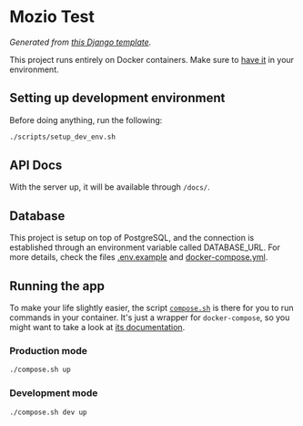# Mozio Test

_Generated from [this Django template][template-link]._

This project runs entirely on Docker containers. Make sure to [have it][docker-download] in your environment.

## Setting up development environment

Before doing anything, run the following:

```bash
./scripts/setup_dev_env.sh
```

## API Docs

With the server up, it will be available through `/docs/`.

## Database

This project is setup on top of PostgreSQL, and the connection is established through an environment variable
called DATABASE_URL. For more details, check the files [.env.example](.env.example) and
[docker-compose.yml](docker-compose.yml).

## Running the app

To make your life slightly easier, the script [`compose.sh`](compose.sh) is there for you to run commands in your
container. It's just a wrapper for `docker-compose`, so you might want to take a look at
[its documentation][docker-compose-docs].

### Production mode

```bash
./compose.sh up
```

### Development mode

```bash
./compose.sh dev up
```

[template-link]: https://github.com/jourdanrodrigues/django-template
[docker-download]: https://www.docker.com/community-edition#/download
[docker-compose-docs]: https://docs.docker.com/compose/reference/
[django-template]: https://github.com/jourdanrodrigues/django-template

